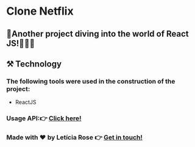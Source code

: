 # Clone Netflix

## 🚀Another project diving into the world of React JS!👩🏻‍💻

## ⚒️ Technology
### The following tools were used in the construction of the project:

- ReactJS

### Usage API:👉 [Click here!](https://www.themoviedb.org/?language=pt-BR)

### Made with ❤️ by Letícia Rose 👉 [Get in touch! ](https://www.linkedin.com/in/let%C3%ADciarose/)

